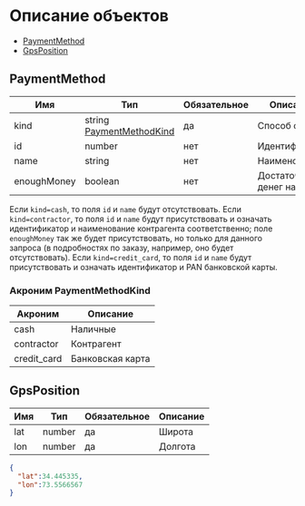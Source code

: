 # Описание объектов

* [PaymentMethod](#PaymentMethod-fields)
* [GpsPosition](#GpsPosition-fields)

<a name="PaymentMethod-fields"></a>
## PaymentMethod

Имя | Тип | Обязательное | Описание
--- | --- | --- | ---
kind | string [PaymentMethodKind](#PaymentMethodKind-enum) | да | Способ оплаты
id | number | нет | Идентификатор
name | string | нет | Наименование
enoughMoney | boolean | нет | Достаточно ли денег на счету

Если `kind=cash`, то поля `id` и `name` будут отсутствовать.
Если `kind=contractor`, то поля `id` и `name` будут присутствовать и означать идентификатор и наименование контрагента соответственно; поле `enoughMoney` так же будет присутствовать, но только для данного запроса (в подробностях по заказу, например, оно будет отсутствовать).
Если `kind=credit_card`, то поля `id` и `name` будут присутствовать и означать идентификатор и PAN банковской карты.

<a name="PaymentMethodKind-enum"></a>
### Акроним PaymentMethodKind

Акроним | Описание
--- | ---
cash | Наличные
contractor | Контрагент
credit_card | Банковская карта


<a name="GpsPosition-fields"></a>
## GpsPosition

Имя | Тип | Обязательное | Описание
--- | --- | --- | ---
lat | number | да | Широта
lon | number | да | Долгота

```json
{
  "lat":34.445335,
  "lon":73.5566567
}
```

